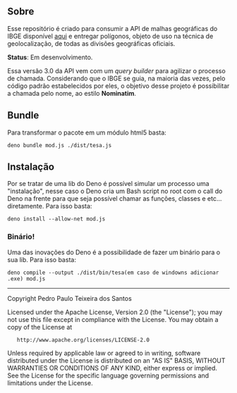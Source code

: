 ## Sobre
Esse repositório é criado para consumir a API de malhas geográficas do IBGE disponível [aqui](https://servicodados.ibge.gov.br/api/docs/malhas?versao=3) e entregar polígonos, objeto de uso na técnica de geolocalização, de todas as divisões geográficas oficiais.

**Status**: Em desenvolvimento.

Essa versão 3.0 da API vem com um _query_ _builder_ para agilizar o processo de chamada. Considerando que o IBGE se guia, na maioria das vezes, pelo código padrão estabelecidos por eles, o objetivo desse projeto é possibilitar a chamada pelo nome, ao estilo **Nominatim**.

## Bundle
Para transformar o pacote em um módulo html5 basta:

```
deno bundle mod.js ./dist/tesa.js
```

## Instalação
Por se tratar de uma lib do Deno é possível simular um processo uma "instalação", nesse caso o Deno cria um Bash script no root com o call do Deno na frente para que seja possível chamar as funções, classes e etc... diretamente. Para isso basta:

```
deno install --allow-net mod.js
```

### Binário!
Uma das inovações do Deno é a possibilidade de fazer um binário para o sua lib. Para isso basta:

``` 
deno compile --output ./dist/bin/tesa(em caso de windowns adicionar .exe) mod.js
```
___

Copyright Pedro Paulo Teixeira dos Santos

   Licensed under the Apache License, Version 2.0 (the "License");
   you may not use this file except in compliance with the License.
   You may obtain a copy of the License at

       http://www.apache.org/licenses/LICENSE-2.0

   Unless required by applicable law or agreed to in writing, software
   distributed under the License is distributed on an "AS IS" BASIS,
   WITHOUT WARRANTIES OR CONDITIONS OF ANY KIND, either express or implied.
   See the License for the specific language governing permissions and
   limitations under the License.
